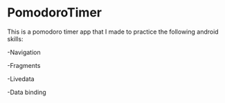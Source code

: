 # PomodoroTimer

This is a pomodoro timer app that I made to practice the following android skills:

-Navigation

-Fragments

-Livedata

-Data binding

